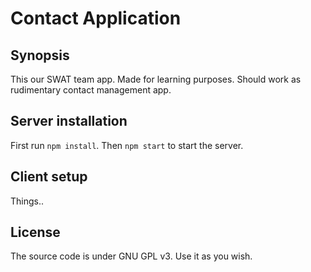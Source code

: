 # Contact Application

## Synopsis

This our SWAT team app. Made for learning purposes. Should work as rudimentary contact management app.

## Server installation

First run `npm install`.
Then `npm start` to start the server.

## Client setup

Things..

## License

The source code is under GNU GPL v3. Use it as you wish.
